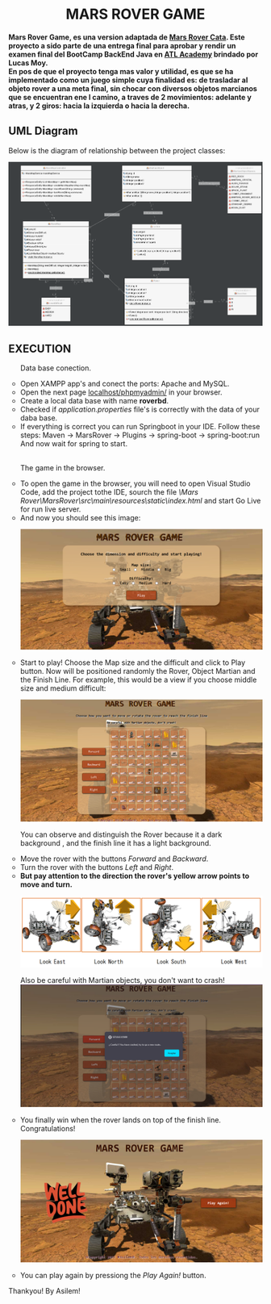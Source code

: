 <h1 align="center">
  <br> MARS ROVER GAME <br>
</h1>

<h4> 
Mars Rover Game, es una version adaptada de <a href="https://kata-log.rocks/mars-rover-kata" target="_blank"> Mars Rover Cata</a>. 
Este proyecto a sido parte de una entrega final para aprobar y rendir un examen final del BootCamp BackEnd Java en <b><a href="http://atl.academy" target="_blank"> ATL Academy</a></b> brindado por Lucas Moy.
<br>
En pos de que el proyecto tenga mas valor y utilidad, es que se ha implementado como un juego simple cuya finalidad es:
 de trasladar al objeto rover a una meta final, sin chocar con diversos objetos marcianos que se encuentran ene l camino, a traves de 2 movimientos: adelante y atras, y 2 giros: hacia la izquierda o hacia la derecha.
</h4>

## UML Diagram 

<p> Below is the diagram of relationship between the project classes:</p>

![UML Diagram of Mars Rover Game](https://github.com/Melisayunis/MarsRoverGame/blob/master/Mars%20Rover%20UML%20Diagram.png)

## EXECUTION

<ul style = "list-style-type:circle">
<p> Data base conection.</p>

<li> Open XAMPP app's and conect the ports: Apache and MySQL. </li>

<li> Open the next page <a href="localhost/phpmyadmin/" target="_blank"> localhost/phpmyadmin/</a> in your browser. </li>

<li> Create a local data base with name <b>roverbd</b>. </li>

<li> Checked if <i>application.properties</i> file's is correctly with the data of your daba base.</li>

<li> If everything is correct you can run Springboot in your IDE.
Follow these steps: Maven -> MarsRover -> Plugins -> spring-boot -> spring-boot:run 
<br> And now wait for spring to start. </li>
<br>
<p> The game in the browser.</p>
<li> To open the game in the browser, you will need to open Visual Studio Code, add the project tothe IDE, sourch the file <i>\Mars Rover\MarsRover\src\main\resources\static\index.html</i> and start Go Live for run live server.</li>
<li> And now you should see this image:</li>

![MarsRoverGameIniti](https://github.com/Melisayunis/MarsRoverGame/blob/master/MarsRoverGameInit.png)

<li> Start to play! Choose the Map size and the difficult and click to Play button. Now will be positioned randomly the Rover, Object Martian and the Finish Line. For example, this would be a view if you choose middle size and medium difficult: 
  
  ![PlayMiddleMediumGame](https://github.com/Melisayunis/MarsRoverGame/blob/master/PlayMiddleMediumGame.png) 

You can observe and distinguish the Rover because it a dark background , and the finish line it has a light background. </li>

<li> Move the rover with the buttons <i>Forward</i> and <i>Backward</i>. </li>

<li> Turn the rover with the buttons <i>Left</i> and <i>Right</i>. </li>

<li> <b> But pay attention to the direction the rover's yellow arrow points to move and turn. </b> 

  ![RoverDirections](https://github.com/Melisayunis/MarsRoverGame/blob/master/Rover%20Directions.png)
  
Also be careful with Martian objects, you don't want to crash!
![RoverCrash](https://github.com/Melisayunis/MarsRoverGame/blob/master/RoverCrash.png)
</li>

<li> You finally win when the rover lands on top of the finish line. Congratulations!

  ![YouWonWellDone](https://github.com/Melisayunis/MarsRoverGame/blob/master/YouWonPlayAgain.png)
</li>

<li> You can play again by pressiong the <i>Play Again! </i> button.</li>
</ul>

<footer> Thankyou! By Asilem! </footer>
